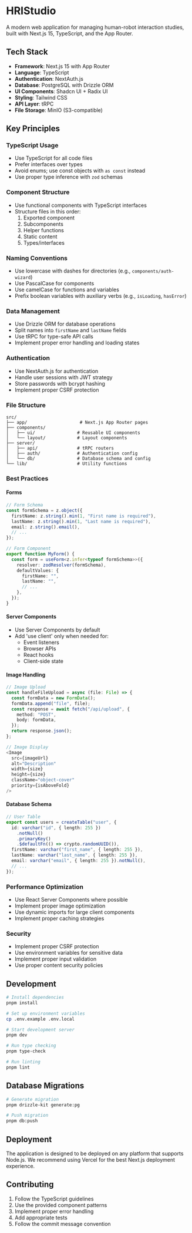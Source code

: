# HRIStudio

A modern web application for managing human-robot interaction studies, built with Next.js 15, TypeScript, and the App Router.

## Tech Stack

- **Framework**: Next.js 15 with App Router
- **Language**: TypeScript
- **Authentication**: NextAuth.js
- **Database**: PostgreSQL with Drizzle ORM
- **UI Components**: Shadcn UI + Radix UI
- **Styling**: Tailwind CSS
- **API Layer**: tRPC
- **File Storage**: MinIO (S3-compatible)

## Key Principles

### TypeScript Usage
- Use TypeScript for all code files
- Prefer interfaces over types
- Avoid enums; use const objects with `as const` instead
- Use proper type inference with `zod` schemas

### Component Structure
- Use functional components with TypeScript interfaces
- Structure files in this order:
  1. Exported component
  2. Subcomponents
  3. Helper functions
  4. Static content
  5. Types/interfaces

### Naming Conventions
- Use lowercase with dashes for directories (e.g., `components/auth-wizard`)
- Use PascalCase for components
- Use camelCase for functions and variables
- Prefix boolean variables with auxiliary verbs (e.g., `isLoading`, `hasError`)

### Data Management
- Use Drizzle ORM for database operations
- Split names into `firstName` and `lastName` fields
- Use tRPC for type-safe API calls
- Implement proper error handling and loading states

### Authentication
- Use NextAuth.js for authentication
- Handle user sessions with JWT strategy
- Store passwords with bcrypt hashing
- Implement proper CSRF protection

### File Structure
```
src/
├── app/                    # Next.js App Router pages
├── components/            
│   ├── ui/                # Reusable UI components
│   └── layout/            # Layout components
├── server/
│   ├── api/               # tRPC routers
│   ├── auth/              # Authentication config
│   └── db/                # Database schema and config
└── lib/                   # Utility functions
```

### Best Practices

#### Forms
```typescript
// Form Schema
const formSchema = z.object({
  firstName: z.string().min(1, "First name is required"),
  lastName: z.string().min(1, "Last name is required"),
  email: z.string().email(),
  // ...
});

// Form Component
export function MyForm() {
  const form = useForm<z.infer<typeof formSchema>>({
    resolver: zodResolver(formSchema),
    defaultValues: {
      firstName: "",
      lastName: "",
      // ...
    },
  });
}
```

#### Server Components
- Use Server Components by default
- Add 'use client' only when needed for:
  - Event listeners
  - Browser APIs
  - React hooks
  - Client-side state

#### Image Handling
```typescript
// Image Upload
const handleFileUpload = async (file: File) => {
  const formData = new FormData();
  formData.append("file", file);
  const response = await fetch("/api/upload", {
    method: "POST",
    body: formData,
  });
  return response.json();
};

// Image Display
<Image
  src={imageUrl}
  alt="Description"
  width={size}
  height={size}
  className="object-cover"
  priority={isAboveFold}
/>
```

#### Database Schema
```typescript
// User Table
export const users = createTable("user", {
  id: varchar("id", { length: 255 })
    .notNull()
    .primaryKey()
    .$defaultFn(() => crypto.randomUUID()),
  firstName: varchar("first_name", { length: 255 }),
  lastName: varchar("last_name", { length: 255 }),
  email: varchar("email", { length: 255 }).notNull(),
  // ...
});
```

### Performance Optimization
- Use React Server Components where possible
- Implement proper image optimization
- Use dynamic imports for large client components
- Implement proper caching strategies

### Security
- Implement proper CSRF protection
- Use environment variables for sensitive data
- Implement proper input validation
- Use proper content security policies

## Development

```bash
# Install dependencies
pnpm install

# Set up environment variables
cp .env.example .env.local

# Start development server
pnpm dev

# Run type checking
pnpm type-check

# Run linting
pnpm lint
```

## Database Migrations

```bash
# Generate migration
pnpm drizzle-kit generate:pg

# Push migration
pnpm db:push
```

## Deployment

The application is designed to be deployed on any platform that supports Node.js. We recommend using Vercel for the best Next.js deployment experience.

## Contributing

1. Follow the TypeScript guidelines
2. Use the provided component patterns
3. Implement proper error handling
4. Add appropriate tests
5. Follow the commit message convention